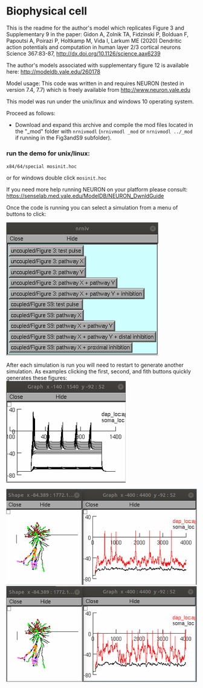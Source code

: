 # Biophysical cell

This is the readme for the author's model which replicates Figure 3 and Supplementary 9 in the paper:
Gidon A, Zolnik TA, Fidzinski P, Bolduan F, Papoutsi A, Poirazi P, Holtkamp M, Vida I, Larkum ME (2020) Dendritic action potentials and computation in human layer 2/3 cortical neurons Science 367:83-87, http://dx.doi.org/10.1126/science.aax6239

The author's models associated with supplementary figure 12 is available here: http://modeldb.yale.edu/260178

Model usage:
This code was written in and requires NEURON (tested in version 7.4, 7.7) which is freely available from http://www.neuron.yale.edu</a>

This model was run under the unix/linux and windows 10 operating system.

Proceed as follows:

- Download and expand this archive and compile the mod files located in the "\_mod" folder with `nrnivmodl` (`nrnivmodl _mod` or `nrnivmodl ../_mod` if running in the Fig3andS9 subfolder).

### run the demo for unix/linux:
```
x84/64/special mosinit.hoc
```
or for windows double click `mosinit.hoc`

If you need more help running NEURON on your platform please consult: https://senselab.med.yale.edu/ModelDB/NEURON_DwnldGuide

Once the code is running you can select a simulation from a menu of buttons to click:

<img src="./menuscreenshot.png" alt="menu screenshot">


After each simulation is run you will need to restart to generate another simulation. As examples clicking the first, second, and fith buttons quickly generates these figures:
<br>
<img src="./screenshot1.png" alt="screenshot1">

<img src="./screenshot2.png" alt="screenshot2">

<img src="./screenshot5.png" alt="screenshot5">
